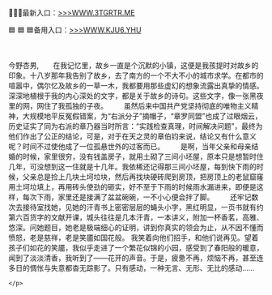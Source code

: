 <p>
	🥉🥉🥉最新入口：<a href="http://www.baidu.com/link?url=6MA2SWnO3Raqke39an_0PUxosM6ZrUGzi1BN9tNnlPW&wd">>>>WWW.3TGRTR.ME</a> 
	<p>
		🟦 🟦 🟦备用入口：<a href="http://www.baidu.com/link?url=6MA2SWnO3Raqke39an_0PUxosM6ZrUGzi1BN9tNnlPW&wd">>>>WWW.KJU6.YHU</a> 
	</p>
	<p>
		<br />
	</p>
	<p>
		今野杏男,　　在我记忆里，故乡一直是个沉默的小镇，这便是我孩提时对故乡的印象。十八岁那年我告别了故乡，去了南方的一个不大不小的城市求学。在都市的喧嚣中，偶尔忆及故乡的一草一木，我都要用那些虚幻的想象流露出真挚的情感。深深地植根于我的内心深处的文字，都是关于故乡的诗句。这些文字，像一张黑夜里的网，网住了我孤独的子夜。
　　虽然后来中国共产党坚持彻底的唯物主义精神，大规模地平反冤假错案，为“右派分子”摘帽子，“章罗同盟”也成了过眼烟云，历史证实了同为右派的章乃器当时所言：“实践检查真理，时间解决问题”，最终为他们作出了公正的结论，可是，对于在天之灵的章伯钧来说，结论又有什么意义呢？时间不过使他成了一位孤悬世外的过客而已。
　　是啊，当年父亲和母亲结婚的时候，家里很穷，没有钱盖房子，就用土砌了三间小坯屋，原本只是想暂时住几年，可没想到这一住就是十几年。我依稀还记得那三间小坯屋，每到快下雨的时候，父亲总是捡上几块土坷垃块，然后再找块硬砖爬到房顶，把房顶上的老鼠窟窿用土坷垃填上，再用砖头使劲的砸实，好不至于下雨的时候雨水漏进来，即便是这样，每次下雨，家里还是接满了盆盆碗碗，一不小心便会拌了脚。
　　还牢记数次去接待室找她，见她的汗青书上密密层层的蝇头小字，黑红明显，一页书就有约第六百货字的文献开课，城头往往是几本汗青，一本讲义，附加一杯香茗，高雅、悠深。问她题目，她老是极端细心的证明，讲到你真实的领会为止，从不因不懂而愤怒，老是慈祥，老是笑靥如国花般。
我笑着向他们招手，和他们说再见。望着孩子们如花的笑靥，我似乎走进了一个繁花似锦的小园，感受到了春阳般的暖意，闻到了淡淡清香，我听到了——花开的声音。于是，疲惫不再，烦恼不再，甚至连多日的惆怅与失意都杳无踪影了。只有感动，一种无言、无形、无比的感动……

	</p>
